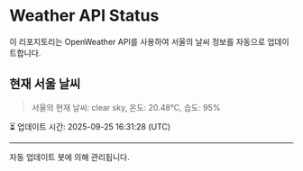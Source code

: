 
# Weather API Status

이 리포지토리는 OpenWeather API를 사용하여 서울의 날씨 정보를 자동으로 업데이트합니다.

## 현재 서울 날씨
> 서울의 현재 날씨: clear sky, 온도: 20.48°C, 습도: 95%

⏳ 업데이트 시간: 2025-09-25 16:31:28 (UTC)

---
자동 업데이트 봇에 의해 관리됩니다.
